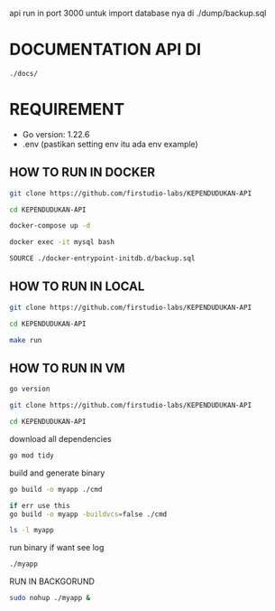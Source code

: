 api run in port 3000
untuk import database nya di ./dump/backup.sql

# DOCUMENTATION API DI
```
./docs/
```

# REQUIREMENT
- Go version: 1.22.6
- .env (pastikan setting env itu ada env example)

## HOW TO RUN IN DOCKER
```bash
git clone https://github.com/firstudio-labs/KEPENDUDUKAN-API
```
```bash
cd KEPENDUDUKAN-API
````
```bash
docker-compose up -d
```
```bash
docker exec -it mysql bash
```
```bash
SOURCE ./docker-entrypoint-initdb.d/backup.sql
```

## HOW TO RUN IN LOCAL
```bash
git clone https://github.com/firstudio-labs/KEPENDUDUKAN-API
```
```bash
cd KEPENDUDUKAN-API
````
```bash
make run
```

## HOW TO RUN IN VM
```bash
go version
```
```bash
git clone https://github.com/firstudio-labs/KEPENDUDUKAN-API
```
```bash
cd KEPENDUDUKAN-API
```
download all dependencies
```bash
go mod tidy
```
build and generate binary
```bash
go build -o myapp ./cmd

if err use this
go build -o myapp -buildvcs=false ./cmd
```
```bash
ls -l myapp
```
run binary if want see log
```bash
./myapp
``` 
RUN IN BACKGORUND 
```bash
sudo nohup ./myapp &
```

